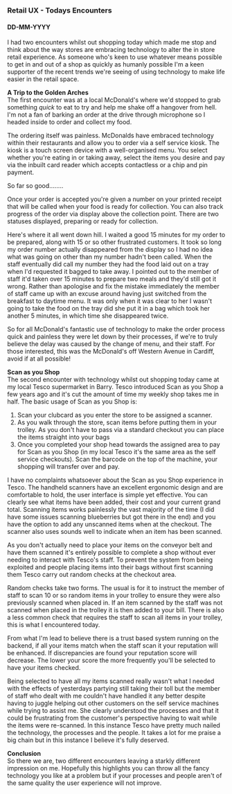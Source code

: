 ###  Retail UX - Todays Encounters
#### DD-MM-YYYY

<intro>
I had two encounters whilst out shopping today which made me stop and think about the way stores are embracing technology to alter the in store retail experience. As someone who's keen to use whatever means possible to get in and out of a shop as quickly as humanly possible I'm a keen supporter of the recent trends we're seeing of using technology to make life easier in the retail space.
</intro>

<p>
<b>A Trip to the Golden Arches</b>
<br>
The first encounter was at a local McDonald's where we'd stopped to grab something <i>quick</i> to eat to try and help me shake off a hangover from hell. I'm not a fan of barking an order at the drive through microphone so I headed inside to order and collect my food.
</p>
<p>
The ordering itself was painless. McDonalds have embraced technology within their restaurants and allow you to order via a self service kiosk. The kiosk is a touch screen device with a well-organised menu. You select whether you're eating in or taking away, select the items you desire and pay via the inbuilt card reader which accepts contactless or a chip and pin payment.
</p>
<p>
So far so good........
</p>
<p>
Once your order is accepted you're given a number on your printed receipt that will be called when your food is ready for collection. You can also track progress of the order via display above the collection point. There are two statuses displayed, preparing or ready for collection.
</p>
<p>
Here's where it all went down hill. I waited a good 15 minutes for my order to be prepared, along with 15 or so other frustrated customers. It took so long my order number actually disappeared from the display so I had no idea what was going on other than my number hadn't been called. When the staff eventually did call my number they had the food laid out on a tray when I'd requested it bagged to take away. I pointed out to the member of staff it'd taken over 15 minutes to prepare two meals and they'd still got it wrong. Rather than apologise and fix the mistake immediately the member of staff came up with an excuse around having just switched from the breakfast to daytime menu. It was only when it was clear to her I wasn't going to take the food on the tray did she put it in a bag which took her another 5 minutes, in which time she disappeared twice.
</p>
<p>
So for all McDonald's fantastic use of technology to make the order process quick and painless they were let down by their processes, if we're to truly believe the delay was caused by the change of menu, and their staff. For those interested, this was the McDonald's off Western Avenue in Cardiff, avoid if at all possible!
</p>
<p>
<b>Scan as you Shop</b>
<br>
The second encounter with technology whilst out shopping today came at my local Tesco supermarket in Barry. Tesco introduced Scan as you Shop a few years ago and it's cut the amount of time my weekly shop takes me in half. The basic usage of Scan as you Shop is:
<ol>
<li>Scan your clubcard as you enter the store to be assigned a scanner.</li>
<li> As you walk through the store, scan items before putting them in your trolley. As you don't have to pass via a standard checkout you can place the items straight into your bags</li>
<li>Once you completed your shop head towards the assigned area to pay for Scan as you Shop (in my local Tesco it's the same area as the self service checkouts). Scan the barcode on the top of the machine, your shopping will transfer over and pay.
</ol>
I have no complaints whatsoever about the Scan as you Shop experience in Tesco. The handheld scanners have an excellent ergonomic design and are comfortable to hold, the user interface is simple yet effective. You can clearly see what items have been added, their cost and your current grand total. Scanning items works  painlessly the vast majority of the time (I did have some issues scanning blueberries but got there in the end) and you have the option to add any unscanned items when at the checkout. The scanner also uses sounds well to indicate when an item has been scanned.
</p>
As you don't actually need to place your items on the conveyor belt and have them scanned it's entirely possible to complete a shop without ever needing to interact with Tesco's staff. To prevent the system from being exploited and people placing items into their bags without first scanning them Tesco carry out random checks at the checkout area.
</p>
<p>
Random checks take two forms. The usual is for it to instruct the member of staff to scan 10 or so random items in your trolley to ensure they were also previously scanned when placed in. If an item scanned by the staff was not scanned when placed in the trolley it is then added to your bill. There is also a less common check that requires the staff to scan all items in your trolley, this is what I encountered today.
</p>
<p>
From what I'm lead to believe there is a trust based system running on the backend, if all your items match when the staff scan it your reputation will be enhanced. If discrepancies are found your reputation score will decrease. The lower your score the more frequently you'll be selected to have your items checked.
</p>
<p>
Being selected to have all my items scanned really wasn't what I needed with the effects of yesterdays partying still taking their toll but the member of staff who dealt with me couldn't have handled it any better despite having to juggle helping out other customers on the self service machines while trying to assist me. She clearly understood the processes and that it could be frustrating from the customer's perspective having to wait while the items were re-scanned. In this instance Tesco have pretty much nailed the technology, the processes and the people. It takes a lot for me praise a big chain but in this instance I believe it's fully deserved.
</p>
<p>
<b>Conclusion</b>
<br>
So there we are, two different encounters leaving a starkly different impression on me. Hopefully this highlights you can throw all the fancy technology you like at a problem but if your processes and people aren't of the same quality the user experience will not improve.
</p>
